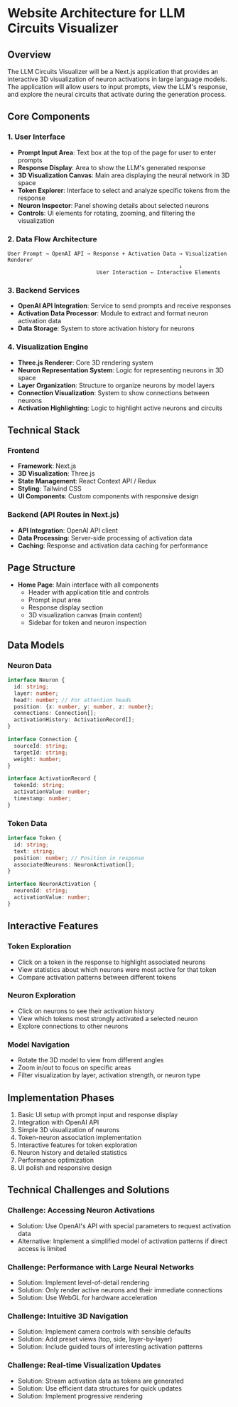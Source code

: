 # Website Architecture for LLM Circuits Visualizer

## Overview
The LLM Circuits Visualizer will be a Next.js application that provides an interactive 3D visualization of neuron activations in large language models. The application will allow users to input prompts, view the LLM's response, and explore the neural circuits that activate during the generation process.

## Core Components

### 1. User Interface
- **Prompt Input Area**: Text box at the top of the page for user to enter prompts
- **Response Display**: Area to show the LLM's generated response
- **3D Visualization Canvas**: Main area displaying the neural network in 3D space
- **Token Explorer**: Interface to select and analyze specific tokens from the response
- **Neuron Inspector**: Panel showing details about selected neurons
- **Controls**: UI elements for rotating, zooming, and filtering the visualization

### 2. Data Flow Architecture
```
User Prompt → OpenAI API → Response + Activation Data → Visualization Renderer
                                                      ↓
                            User Interaction ← Interactive Elements
```

### 3. Backend Services
- **OpenAI API Integration**: Service to send prompts and receive responses
- **Activation Data Processor**: Module to extract and format neuron activation data
- **Data Storage**: System to store activation history for neurons

### 4. Visualization Engine
- **Three.js Renderer**: Core 3D rendering system
- **Neuron Representation System**: Logic for representing neurons in 3D space
- **Layer Organization**: Structure to organize neurons by model layers
- **Connection Visualization**: System to show connections between neurons
- **Activation Highlighting**: Logic to highlight active neurons and circuits

## Technical Stack

### Frontend
- **Framework**: Next.js
- **3D Visualization**: Three.js
- **State Management**: React Context API / Redux
- **Styling**: Tailwind CSS
- **UI Components**: Custom components with responsive design

### Backend (API Routes in Next.js)
- **API Integration**: OpenAI API client
- **Data Processing**: Server-side processing of activation data
- **Caching**: Response and activation data caching for performance

## Page Structure
- **Home Page**: Main interface with all components
  - Header with application title and controls
  - Prompt input area
  - Response display section
  - 3D visualization canvas (main content)
  - Sidebar for token and neuron inspection

## Data Models

### Neuron Data
```typescript
interface Neuron {
  id: string;
  layer: number;
  head?: number; // For attention heads
  position: {x: number, y: number, z: number};
  connections: Connection[];
  activationHistory: ActivationRecord[];
}

interface Connection {
  sourceId: string;
  targetId: string;
  weight: number;
}

interface ActivationRecord {
  tokenId: string;
  activationValue: number;
  timestamp: number;
}
```

### Token Data
```typescript
interface Token {
  id: string;
  text: string;
  position: number; // Position in response
  associatedNeurons: NeuronActivation[];
}

interface NeuronActivation {
  neuronId: string;
  activationValue: number;
}
```

## Interactive Features

### Token Exploration
- Click on a token in the response to highlight associated neurons
- View statistics about which neurons were most active for that token
- Compare activation patterns between different tokens

### Neuron Exploration
- Click on neurons to see their activation history
- View which tokens most strongly activated a selected neuron
- Explore connections to other neurons

### Model Navigation
- Rotate the 3D model to view from different angles
- Zoom in/out to focus on specific areas
- Filter visualization by layer, activation strength, or neuron type

## Implementation Phases
1. Basic UI setup with prompt input and response display
2. Integration with OpenAI API
3. Simple 3D visualization of neurons
4. Token-neuron association implementation
5. Interactive features for token exploration
6. Neuron history and detailed statistics
7. Performance optimization
8. UI polish and responsive design

## Technical Challenges and Solutions

### Challenge: Accessing Neuron Activations
- Solution: Use OpenAI's API with special parameters to request activation data
- Alternative: Implement a simplified model of activation patterns if direct access is limited

### Challenge: Performance with Large Neural Networks
- Solution: Implement level-of-detail rendering
- Solution: Only render active neurons and their immediate connections
- Solution: Use WebGL for hardware acceleration

### Challenge: Intuitive 3D Navigation
- Solution: Implement camera controls with sensible defaults
- Solution: Add preset views (top, side, layer-by-layer)
- Solution: Include guided tours of interesting activation patterns

### Challenge: Real-time Visualization Updates
- Solution: Stream activation data as tokens are generated
- Solution: Use efficient data structures for quick updates
- Solution: Implement progressive rendering
